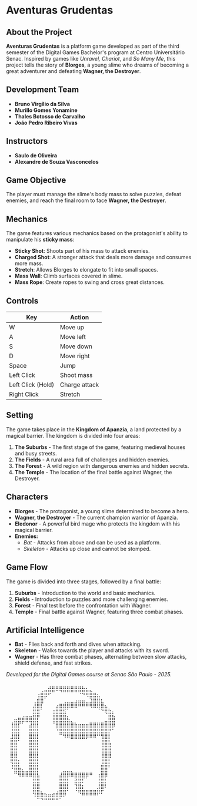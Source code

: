 # Aventuras Grudentas

<!--![Aventuras Grudentas](https://your-image-link-here.com) -->

## About the Project
**Aventuras Grudentas** is a platform game developed as part of the third semester of the Digital Games Bachelor's program at Centro Universitário Senac. Inspired by games like *Unravel, Chariot*, and *So Many Me*, this project tells the story of **Blorges**, a young slime who dreams of becoming a great adventurer and defeating **Wagner, the Destroyer**.

## Development Team
- **Bruno Virgílio da Silva**
- **Murillo Gomes Yonamine**
- **Thales Botosso de Carvalho**
- **João Pedro Ribeiro Vivas**

## Instructors
- **Saulo de Oliveira**
- **Alexandre de Souza Vasconcelos**

## Game Objective
The player must manage the slime's body mass to solve puzzles, defeat enemies, and reach the final room to face **Wagner, the Destroyer**.

## Mechanics
The game features various mechanics based on the protagonist's ability to manipulate his **sticky mass**:
- **Sticky Shot**: Shoots part of his mass to attack enemies.
- **Charged Shot**: A stronger attack that deals more damage and consumes more mass.
- **Stretch**: Allows Blorges to elongate to fit into small spaces.
- **Mass Wall**: Climb surfaces covered in slime.
- **Mass Rope**: Create ropes to swing and cross great distances.

## Controls
| Key | Action |
|-------|--------|
| W | Move up |
| A | Move left |
| S | Move down |
| D | Move right |
| Space | Jump |
| Left Click | Shoot mass |
| Left Click (Hold) | Charge attack |
| Right Click | Stretch |

## Setting
The game takes place in the **Kingdom of Apanzia**, a land protected by a magical barrier. The kingdom is divided into four areas:
1. **The Suburbs** - The first stage of the game, featuring medieval houses and busy streets.
2. **The Fields** - A rural area full of challenges and hidden enemies.
3. **The Forest** - A wild region with dangerous enemies and hidden secrets.
4. **The Temple** - The location of the final battle against Wagner, the Destroyer.

## Characters
- **Blorges** - The protagonist, a young slime determined to become a hero.
- **Wagner, the Destroyer** - The current champion warrior of Apanzia.
- **Eledonor** - A powerful bird mage who protects the kingdom with his magical barrier.
- **Enemies:**
  - *Bat* - Attacks from above and can be used as a platform.
  - *Skeleton* - Attacks up close and cannot be stomped.

## Game Flow
The game is divided into three stages, followed by a final battle:
1. **Suburbs** - Introduction to the world and basic mechanics.
2. **Fields** - Introduction to puzzles and more challenging enemies.
3. **Forest** - Final test before the confrontation with Wagner.
4. **Temple** - Final battle against Wagner, featuring three combat phases.

## Artificial Intelligence
- **Bat** - Flies back and forth and dives when attacking.
- **Skeleton** - Walks towards the player and attacks with its sword.
- **Wagner** - Has three combat phases, alternating between slow attacks, shield defense, and fast strikes.

*Developed for the Digital Games course at Senac São Paulo - 2025.*





⠀⠀⠀⠀⠀⠀⠀⠀⠀⠀⠀⣠⣤⣤⣤⣤⣤⣤⣤⣤⣄⡀⠀⠀⠀⠀⠀⠀⠀⠀ 
⠀⠀⠀⠀⠀⠀⠀⠀⢀⣴⣿⡿⠛⠉⠙⠛⠛⠛⠛⠻⢿⣿⣷⣤⡀⠀⠀⠀⠀⠀ 
⠀⠀⠀⠀⠀⠀⠀⠀⣼⣿⠋⠀⠀⠀⠀⠀⠀⠀⢀⣀⣀⠈⢻⣿⣿⡄⠀⠀⠀⠀ 
⠀⠀⠀⠀⠀⠀⠀⣸⣿⡏⠀⠀⠀⣠⣶⣾⣿⣿⣿⠿⠿⠿⢿⣿⣿⣿⣄⠀⠀⠀ 
⠀⠀⠀⠀⠀⠀⠀⣿⣿⠁⠀⠀⢰⣿⣿⣯⠁⠀⠀⠀⠀⠀⠀⠀⠈⠙⢿⣷⡄⠀ 
⠀⠀⣀⣤⣴⣶⣶⣿⡟⠀⠀⠀⢸⣿⣿⣿⣆⠀⠀⠀⠀⠀⠀⠀⠀⠀⠀⣿⣷⠀ 
⠀⢰⣿⡟⠋⠉⣹⣿⡇⠀⠀⠀⠘⣿⣿⣿⣿⣷⣦⣤⣤⣤⣶⣶⣶⣶⣿⣿⣿⠀ 
⠀⢸⣿⡇⠀⠀⣿⣿⡇⠀⠀⠀⠀⠹⣿⣿⣿⣿⣿⣿⣿⣿⣿⣿⣿⣿⣿⡿⠃⠀ 
⠀⣸⣿⡇⠀⠀⣿⣿⡇⠀⠀⠀⠀⠀⠉⠻⠿⣿⣿⣿⣿⡿⠿⠿⠛⢻⣿⡇⠀⠀ 
⠀⣿⣿⠁⠀⠀⣿⣿⡇⠀⠀⠀⠀⠀⠀⠀⠀⠀⠀⠀⠀⠀⠀⠀⠀⢸⣿⣧⠀⠀ 
⠀⣿⣿⠀⠀⠀⣿⣿⡇⠀⠀⠀⠀⠀⠀⠀⠀⠀⠀⠀⠀⠀⠀⠀⠀⢸⣿⣿⠀⠀ 
⠀⣿⣿⠀⠀⠀⣿⣿⡇⠀⠀⠀⠀⠀⠀⠀⠀⠀⠀⠀⠀⠀⠀⠀⠀⢸⣿⣿⠀⠀ 
⠀⢿⣿⡆⠀⠀⣿⣿⡇⠀⠀⠀⠀⠀⠀⠀⠀⠀⠀⠀⠀⠀⠀⠀⠀⢸⣿⡇⠀⠀ 
⠀⠸⣿⣧⡀⠀⣿⣿⡇⠀⠀⠀⠀⠀⠀⠀⠀⠀⠀⠀⠀⠀⠀⠀⠀⣿⣿⠃⠀⠀ 
⠀⠀⠛⢿⣿⣿⣿⣿⣇⠀⠀⠀⠀⠀⣰⣿⣿⣷⣶⣶⣶⣶⠶⠀⢠⣿⣿⠀⠀⠀ 
⠀⠀⠀⠀⠀⠀⠀⣿⣿⠀⠀⠀⠀⠀⣿⣿⡇⠀⣽⣿⡏⠁⠀⠀⢸⣿⡇⠀⠀⠀ 
⠀⠀⠀⠀⠀⠀⠀⣿⣿⠀⠀⠀⠀⠀⣿⣿⡇⠀⢹⣿⡆⠀⠀⠀⣸⣿⠇⠀⠀⠀ 
⠀⠀⠀⠀⠀⠀⠀⢿⣿⣦⣄⣀⣠⣴⣿⣿⠁⠀⠈⠻⣿⣿⣿⣿⡿⠏⠀⠀⠀⠀ 
⠀⠀⠀⠀⠀⠀⠀⠈⠛⠻⠿⠿⠿⠿⠋⠁⠀⠀⠀⠀⠀⠀⠀⠀⠀⠀⠀⠀⠀
